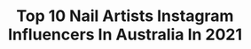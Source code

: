 ---
title: Top 10 Nail Artists Instagram Influencers In Australia In 2021
description: >-
  Find top nail artists Instagram influencers in Australia in 2021. Most popular hashtags: #nails #nailart #makeup #nailsonfleek.
platform: Instagram
hits: 14
text_top: Discover the best Instagram profiles on inBeat.
text_bottom: Our search engine aggregates 14 Instagram influencers like this in Australia for you to contact.
profiles:
  - username: "liampeternails"
    fullname: >-
      𝕷𝖎𝖆𝖒 𝕻𝖊𝖙𝖊𝖗 - 𝕹𝖆𝖎𝖑 𝕬𝖗𝖙𝖎𝖘𝖙
    bio: >-
      Nail artist/tech Nails are for anybody! ALL bodies Non-binary,they/them In Naarm (Melbourne) BA for @the_gelbottle_inc 🇦🇺 @thegelbottleaus @soak.bar
    location: "Australia"
    followers: 28745
    engagement: 405
    commentsToLikes: 0.069761
    id: ck5hl93lqjsmo0i11yg9mshfm
    verified: false
    hashtags: "#nailart, #nails, #ombrenails, #nailartist"
  - username: "so_nailicious"
    fullname: >-
      Maria V SoNailicious®
    bio: >-
      Nail Artist / Trendsetter / Activist Owner of @sonailicious_boutique Spreading nail art magic & supporting nail artists worldwide! 💫 See what’s new:
    location: "Australia"
    followers: 88661
    engagement: 75
    commentsToLikes: 0.060952
    id: ck5hsq6f7x0900i11fhgclbqm
    verified: false
    hashtags: "#naildesigns, #sonailiciousbrush, #nailsoftheday, #nynails"
  - username: "missbettyrose"
    fullname: >-
      🕷 MISS BETTY ROSE 🕷
    bio: >-
      ⚡️SYDNEY NAIL ARTIST ⚡️ 💅🏼 PRESS ON NAILS missbettyrose.com.au🐍 🦋 SALON BOOKINGS ⬇️ 🔥ENQUIRIES P: 0421496649
    location: "Australia"
    followers: 59407
    engagement: 441
    commentsToLikes: 0.013228
    id: ck5cigz52smq40i11a9jge18k
    verified: false
    hashtags: "#nailpro, #nailstagram, #nailsdesign, #nailsdone"
  - username: "lovelypalaceofbeauty"
    fullname: >-
      Beauty and Style 💅💋💍👜
    bio: >-
      💅Follow for awesome nail/makeup ideas.💋 💕Click link below for some amazing eyeshadow palettes. 👉Use Code LPOFBEAUTY for 10% off! ⭐Brand Ambassador⭐
    location: "Australia"
    followers: 69889
    engagement: 104
    commentsToLikes: 0.008773
    id: ckaoyahs0gomz0i783a4sz845
    verified: false
    hashtags: ""
  - username: "princesscece.png"
    fullname: >-
      🌸Cece🌸
    bio: >-
      💖 Cats | Melb | Pole | Ravenclaw⚡💖 🐱♡｡･23 ･*(❀´◡`❀)*･161cm･｡♡🐱 Junk @cecesjunkpile 👌🏻
    location: "Australia"
    followers: 22183
    engagement: 204
    commentsToLikes: 0.045101
    id: ck0ttz2qx4y1l0i19aeyygtot
    verified: false
    hashtags: "#poledance, #mirrorselfie, #kawaii, #potd"
  - username: "sugarbeautybyashleejade"
    fullname: >-
      𝗔𝗦𝗛𝗟𝗘𝗘 𝗝𝗔𝗗𝗘 𝗦𝗡𝗘𝗗𝗗𝗢𝗡
    bio: >-
      ✨ Makeup Artist ✨ Nail Technology Student ✨ Wollongong, Australia ✨ 𝗣𝗥/𝗘𝗡𝗤-𝗗𝗠/𝗘𝗠𝗔𝗜𝗟 𝗮𝘀𝗵𝗹𝗲𝗲.𝗹𝗼𝗰𝗸𝗲𝘁𝘁@𝗵𝗼𝘁𝗺𝗮𝗶𝗹.𝗰𝗼𝗺 ✨@beautiesandblends 𝗦𝗾𝘂𝗮𝗱
    location: "Australia"
    followers: 2504
    engagement: 1071
    commentsToLikes: 0.505664
    id: ckap8u67wpwi50i782pwe42e9
    verified: false
    hashtags: "#makeupartist, #glammakeup, #learnmakeup, #anastasiabeverlyhills"
  - username: "indiraekic"
    fullname: >-
      Indira Ekic
    bio: >-
      💄 Makeup artist & educator ◾️Ambassador @frezydermslovenija ❤️ The Biggest Loser finalist
    location: "Australia"
    followers: 61366
    engagement: 972
    commentsToLikes: 0.292172
    id: ck5bxqcj8o7u70i11kmn00rfd
    verified: false
    hashtags: "#oglas, #instagood, #aboutyou, #crazybet"
  - username: "zf_makeupartistry"
    fullname: >-
      Zieneb Farha🌻🤰 زينب  فرحة
    bio: >-
      Terrible speller ∘ Artist ∘ Educator Skin care enthusiast 🤓 Private lessons & Workshops Snap➸Zanoobs NO DMs accepted make a booking online ⤸
    location: "Australia"
    followers: 26932
    engagement: 292
    commentsToLikes: 0.248919
    id: ck6u323fpv8ws0j71xvdnhkzf
    verified: false
    hashtags: "#melbournemakeupartist, #zfmakeupartistry, #ctilburymakeup, #drdennisgross"
  - username: "tanya.mua"
    fullname: >-
      🧿 TANYA MUA 🧿
    bio: >-
      Makeup Artist Not Currently Freelancing Australia Business Enquires: tanyamua@hotmail.com
    location: "Australia"
    followers: 101026
    engagement: 28
    commentsToLikes: 0.041488
    id: ck0vvbl02oen20i19aznkez3j
    verified: false
    hashtags: "#ottoman3browbar, #melbourne, #makeup, #boredom"
  - username: "essypinkdog"
    fullname: >-
      Essy
    bio: >-
      Comics ♡ Animations 🇦🇺 Nails: @essthetic.nails ♥DM commission QS♥ ♡GOD♡INFP♡ARMY♡PCOS♡ 👇🏻LATEST ANIMATION👇🏻
    location: "Australia"
    followers: 26593
    engagement: 2077
    commentsToLikes: 0.010511
    id: ck8t9xyi4pr4a0j78379nmy9e
    verified: false
    hashtags: "#humour, #comix, #seemedoodle, #funnycartoon"
---